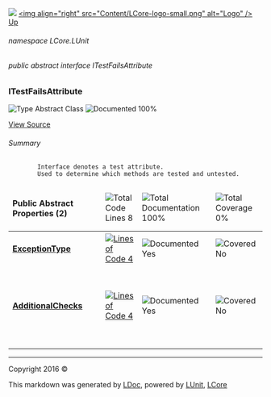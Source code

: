 ![](Content/LCore-banner-small.png "")
[&lt;img align=&quot;right&quot; src=&quot;Content/LCore-logo-small.png&quot; alt=&quot;Logo&quot; /&gt;](../README.md)
[Up](docs/L.md)

###### namespace LCore.LUnit

###### public abstract interface ITestFailsAttribute

### ITestFailsAttribute

 ![Type Abstract Class](http://b.repl.ca/v1/Type-Abstract%20Class-blue.png "") ![Documented 100%](http://b.repl.ca/v1/Documented-100%25-brightgreen.png "")



[View Source](LUnit/Attributes/Interfaces/ITestFailsAttribute.cs#L)

###### Summary

            Interface denotes a test attribute. 
            Used to determine which methods are tested and untested.
            

<table>
<thead><tr><td><h4>Public Abstract Properties <strong>(2)</strong></h4></td>
<td></td>
<td><img src="http://b.repl.ca/v1/Total%20Code%20Lines-8-blue.png" alt="Total Code Lines 8" /></td>
<td><img src="http://b.repl.ca/v1/Total%20Documentation-100%25-brightgreen.png" alt="Total Documentation 100%" /></td>
<td><img src="http://b.repl.ca/v1/Total%20Coverage-0%25-red.png" alt="Total Coverage 0%" /></td></tr></thead>
<tr><td><h4><strong><a href="docs/ITestFailsAttribute_ExceptionType.md" alt="">ExceptionType</a></strong></h4></td>
<td>   </td>
<td><a href="LUnit/Attributes/Interfaces/ITestFailsAttribute.cs#L15" alt=""><img src="http://b.repl.ca/v1/Lines%20of%20Code-4-blue.png" alt="Lines of Code 4" /></a></td>
<td><img src="http://b.repl.ca/v1/Documented-Yes-brightgreen.png" alt="Documented Yes" /></td>
<td><img src="http://b.repl.ca/v1/Covered-No-red.png" alt="Covered No" /></td></tr>
<tr><td align="Left" colspan="5"><h6></h6>
</td>
</tr>
<tr><td><h4><strong><a href="docs/ITestFailsAttribute_AdditionalChecks.md" alt="">AdditionalChecks</a></strong></h4></td>
<td>   </td>
<td><a href="LUnit/Attributes/Interfaces/ITestFailsAttribute.cs#L20" alt=""><img src="http://b.repl.ca/v1/Lines%20of%20Code-4-blue.png" alt="Lines of Code 4" /></a></td>
<td><img src="http://b.repl.ca/v1/Documented-Yes-brightgreen.png" alt="Documented Yes" /></td>
<td><img src="http://b.repl.ca/v1/Covered-No-red.png" alt="Covered No" /></td></tr>
<tr><td align="Left" colspan="5"><h6></h6>
</td>
</tr>
<tr><td width="850px" colspan="5"></td></tr>
</table>




---

Copyright 2016 &copy; [](../README.md) [](../TableOfContents.md)

This markdown was generated by [LDoc](https://github.com/CodeSingularity/LDoc), powered by [LUnit](https://github.com/CodeSingularity/LUnit), [LCore](https://github.com/CodeSingularity/LCore)
